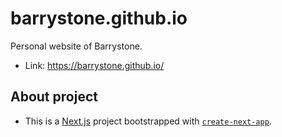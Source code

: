 # barrystone.github.io

Personal website of Barrystone.

- Link: https://barrystone.github.io/

## About project

- This is a [Next.js](https://nextjs.org/) project bootstrapped with [`create-next-app`](https://github.com/vercel/next.js/tree/canary/packages/create-next-app).
